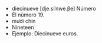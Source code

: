 - diecinueve	[dje.siˈnwe.βe]	Número  
- El número 19.
- mười chín
- Nineteen
- Ejemplo: Diecinueve euros.